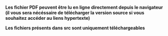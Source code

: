 **Les fichier PDF peuvent être lu en ligne directement depuis le navigateur (il vous sera nécéssaire de télécharger la version source si vous souhaitez accéder au liens hypertexte)**

**Les fichiers présents dans src sont uniquement téléchargeables**
